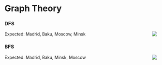 # Graph Theory
<div>
  <h3>DFS</h3>
  <div>
    <img style="float: right;" src="https://user-images.githubusercontent.com/62131901/77826794-97edeb00-7122-11ea-8be4-194df34fbe87.png">
    <p>Expected: Madrid, Baku, Moscow, Minsk</p>
  </div>
  <div>
    <h3>BFS</h3>
    <img style="float: right;" src="https://user-images.githubusercontent.com/62131901/77826847-164a8d00-7123-11ea-9514-ae2128c0e6af.png">
    <p>Expected: Madrid, Baku, Minsk, Moscow</p>
  </div>
</div>
